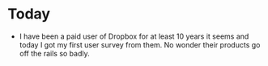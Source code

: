 # Today

* I have been a paid user of Dropbox for at least 10 years it seems and today I got my first user survey from them. No wonder their products go off the rails so badly.
